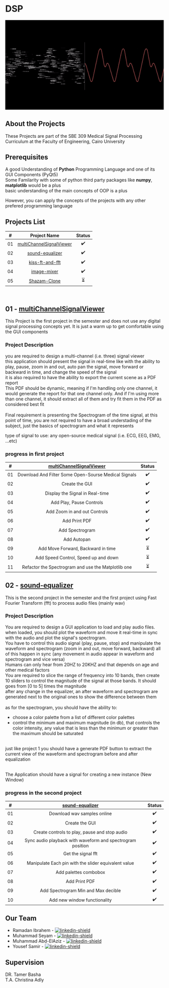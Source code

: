# DSP

<p align="center">
    <img src="DSP.gif" />
</p>


## About the Projects

These Projects are part of the SBE 309 Medical Signal Processing Curriculum at the Faculty of Engineering, Cairo University

## Prerequisites

A good Understanding of **Python** Programming Language and one of its GUI Components (PyQt5)\
Some Familarity with some of python third party packages like **numpy**, **matplotlib** would be a plus\
basic understanding of the main concepts of OOP is a plus

However, you can apply the concepts of the projects with any other prefered programming language

## Projects List

|  # |                                       Project Name                                       |          Status          |
|:--:|:----------------------------------------------------------------------------------------:|:------------------------:|
| 01 | [multiChannelSignalViewer](https://github.com/RamadanIbrahem98/multiChannelSignalViewer) |    :heavy_check_mark:    |
| 02 |          [sound-equalizer](https://github.com/RamadanIbrahem98/sound-equalizer)          |    :heavy_check_mark:    |
| 03 |          [kiss-ft-and-fft](https://github.com/RamadanIbrahem98/kiss-ft-and-fft)          |    :heavy_check_mark:    |
| 04 |              [image-mixer](https://github.com/RamadanIbrahem98/image-mixer)              |    :heavy_check_mark:    |
| 05 |             [Shazam-Clone](https://github.com/RamadanIbrahem98/Shazam-Clone)             | :hourglass_flowing_sand: |

<br/>

## 01 - [multiChannelSignalViewer](https://github.com/RamadanIbrahem98/multiChannelSignalViewer)

This Project is the first project in the semester and does not use any digital signal processing concepts yet. It is just a warm up to get comfortable using the GUI components

### Project Description

you are required to design a multi-channel (i.e. three) signal viewer
<br/>
this application should present the signal in real-time like with the ability to play, pause, zoom in and out, auto pan the signal, move forward or backward in time, and change the speed of the signal
<br/>
it is also required to have the ability to export the current scene as a PDF report
<br/>
This PDF should be dynamic, meaning if I'm handling only one channel, it would generate the report for that one channel only. And if I'm using more than one channel, it should extract all of them and try fit them in the PDF as considered best fit
<br/><br/>
Final requirement is presenting the Spectrogram of the time signal, at this point of time, you are not required to have a broad understading of the subject, just the basics of spectrogram and what it represents

type of signal to use: any open-source medical signal (i.e. ECG, EEG, EMG, ...etc)

### progress in first project

|  # | [multiChannelSignalViewer](https://github.com/RamadanIbrahem98/multiChannelSignalViewer) |          Status          |
|:--:|:----------------------------------------------------------------------------------------:|:------------------------:|
| 01 |                   Download And Filter Some Open-Sourse Medical Signals                   |    :heavy_check_mark:    |
| 02 |                                      Create the GUI                                      |    :heavy_check_mark:    |
| 03 |                              Display the Signal in Real-time                             |    :heavy_check_mark:    |
| 04 |                                 Add Play, Pause Controls                                 |    :heavy_check_mark:    |
| 05 |                               Add Zoom in and out Controls                               |    :heavy_check_mark:    |
| 06 |                                       Add Print PDF                                      |    :heavy_check_mark:    |
| 07 |                                      Add Spectrogram                                     |    :heavy_check_mark:    |
| 08 |                                        Add Autopan                                       |    :heavy_check_mark:    |
| 09 |                            Add Move Forward, Backward in time                            | :hourglass_flowing_sand: |
| 10 |                           Add Speed Control, Speed up and down                           | :hourglass_flowing_sand: |
| 11 |                    Refactor the Spectrogram and use the Matplotlib one                   | :hourglass_flowing_sand: |


## 02 - [sound-equalizer](https://github.com/RamadanIbrahem98/sound-equalizer)

This is the second project in the semester and the first project using Fast Fourier Transform (fft) to process audio files (mainly wav)

### Project Description

You are required to design a GUI application to load and play audio files. when loaded, you should plot the waveform and move it real-time in sync with the audio and plot the signal's spectrogram.
<br>
You have to control this audio signal (play, pause, stop) and manipulate the waveform and spectrogram (zoom in and out, move forward, backward) all of this happen in sync (any movement in audio appear in waveform and spectrogram and vice versa)
<br>
Humans can only hear from 20HZ to 20KHZ and that depends on age and other medical factors
<br>
You are required to slice the range of frequency into 10 bands, then create 10 sliders to control the magnitude of the signal at those bands. It should goes from [0 to 5] times the magnitude
<br>
after any change in the equalizer, an after waveform and spectrogram are generated next to the original ones to show the difference between them
<br><br>
as for the spectrogram, you should have the ability to:

* choose a color palette from a list of different color palettes
* control the minimum and maximum magnitude (in db), that controls the color intensity, any value that is less than the minimum or greater than the maximum should be saturated
<br><br>

just like project 1 you should have a generate PDF button to extract the current view of the waveform and spectrogram before and after equalization
<br><br>

The Application should have a signal for creating a new instance (New Window)
### progress in the second project

|  # | [sound-equalizer](https://github.com/RamadanIbrahem98/sound-equalizer) |       Status       |
|:--:|:----------------------------------------------------------------------:|:------------------:|
| 01 |                       Download wav samples online                      | :heavy_check_mark: |
| 02 |                             Create the GUI                             | :heavy_check_mark: |
| 03 |              Create controls to play, pause and stop audio             | :heavy_check_mark: |
| 04 |       Sync audio playback with waveform and spectrogram position       | :heavy_check_mark: |
| 05 |                           Get the signal fft                           | :heavy_check_mark: |
| 06 |          Manipulate Each pin with the slider equivalent value          | :heavy_check_mark: |
| 07 |                          Add palettes combobox                         | :heavy_check_mark: |
| 08 |                              Add Print PDF                             | :heavy_check_mark: |
| 09 |                   Add Spectrogram Min and Max decible                  | :heavy_check_mark: |
| 10 |                      Add new window functionality                      | :heavy_check_mark: |

## Our Team

-   Ramadan Ibrahem - [![linkedin-shield]](https://www.linkedin.com/in/ramadanibrahem/)
-   Muhammad Seyam - [![linkedin-shield]](https://www.linkedin.com/in/mohamed-seyam-91b3b81b7/)
-   Muhammad Abd-ElAziz - [![linkedin-shield]](https://www.linkedin.com/in/mohamed-ahmed-abdelaziz)
-   Yousef Samir - [![linkedin-shield]](https://www.linkedin.com/in/youssef-samir-b24848191)

## Supervision

DR. Tamer Basha
<br/>
T.A. Christina Adly

[linkedin-shield]: https://img.shields.io/badge/-LinkedIn-black.svg?style=flat-square&logo=linkedin&colorB=555